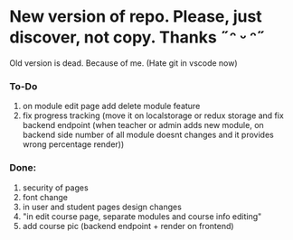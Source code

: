 # New version of repo. Please, just discover, not copy. Thanks ˶ᵔ ᵕ ᵔ˶
Old version is dead. Because of me. (Hate git in vscode now)

### To-Do

1. on module edit page add delete module feature
2. fix progress tracking (move it on localstorage or redux storage and fix backend endpoint (when teacher or admin adds new module, on backend side number of all module doesnt changes and it provides wrong percentage render))

### Done:

1. security of pages
2. font change
3. in user and student pages design changes
4. "in edit course page, separate modules and course info editing"
5.  add course pic (backend endpoint + render on frontend)





